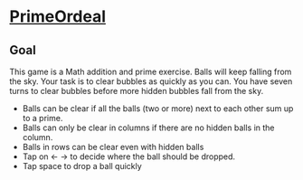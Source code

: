 # [PrimeOrdeal][link]
[link]: http://www.primeordeal.online


## Goal
This game is a Math addition and prime exercise.
Balls will keep falling from the sky.
Your task is to clear bubbles as quickly as you can. 
You have seven turns to clear bubbles before more hidden bubbles fall from the sky.

- Balls can be clear if all the balls (two or more) next to each other sum up to a prime.
- Balls can only be clear in columns if there are no hidden balls in the column.
- Balls in rows can be clear even with hidden balls
- Tap on &larr;  &rarr; to decide where the ball should be dropped.
- Tap space to drop a ball quickly


